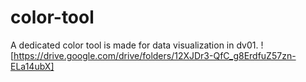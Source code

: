 # color-tool
A dedicated color tool is made for data visualization in dv01. 
![https://drive.google.com/drive/folders/12XJDr3-QfC_g8ErdfuZ57zn-ELa14ubX]

